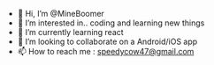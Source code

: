 - 👋 Hi, I’m @MineBoomer
- 👀 I’m interested in.. coding and learning new things
- 🌱 I’m currently learning react
- 💞️ I’m looking to collaborate on a Android/iOS app
- 📫 How to reach me : speedycow47@gmail.com

<!---
MineBoomer/MineBoomer is a ✨ special ✨ repository because its `README.md` (this file) appears on your GitHub profile.
You can click the Preview link to take a look at your changes.
--->
